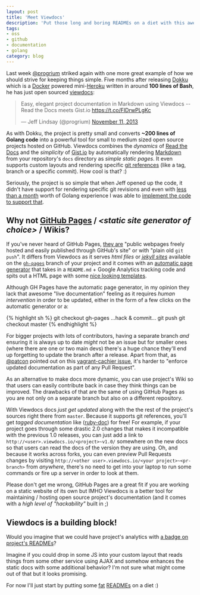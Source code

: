 ```yaml
---
layout: post
title: 'Meet Viewdocs'
description: 'Put those long and boring READMEs on a diet with this awesome new project'
tags:
- oss
- github
- documentation
- golang
category: blog
---
```


Last week [@progrium](https://twitter.com/progrium) striked again with one more
great example of how we should strive for keeping things simple. Five months after
releasing [Dokku](http://progrium.com/blog/2013/06/19/dokku-the-smallest-paas-implementation-youve-ever-seen)
which is a [Docker](http://www.docker.io/) powered mini-[Heroku](https://www.heroku.com/)
written in around **100 lines of Bash**, he has just open sourced [viewdocs](http://viewdocs.io/):

<blockquote class="twitter-tweet"><p>Easy, elegant project documentation in Markdown using Viewdocs -- Read the Docs meets Gist.io <a href="https://t.co/FIDrwPLgKc">https://t.co/FIDrwPLgKc</a></p>&mdash; Jeff Lindsay (@progrium) <a href="https://twitter.com/progrium/statuses/399734531592171520">November 11, 2013</a></blockquote>
<script async src="//platform.twitter.com/widgets.js" charset="utf-8"></script>

As with Dokku, the project is pretty small and converts **~200 lines of Golang code**
into a powerful tool for small to medium sized open source projects hosted on
GitHub. Viewdocs combines the _dynamics_ of [Read the Docs](https://readthedocs.org/)
and the _simplicity_ of [Gist.io](http://gist.io/) by automatically rendering
[Markdown](http://daringfireball.net/projects/markdown/) from your repository's
`docs` directory as _simple static pages_. It even supports custom layouts and
rendering specific [git references](http://git-scm.com/book/en/Git-Internals-Git-References)
(like a tag, branch or a specific commit). How cool is that? :)

Seriously, the project is so simple that when Jeff opened up the code, it didn't
have support for rendering specific git revisions and even with [less than a month](https://github.com/fgrehm/go-tour/commit/13391f7c2cb19280b4cb273e50caa293db211ec7)
worth of Golang experience I was able to [implement the code to support that](https://github.com/progrium/viewdocs/pull/2).


## Why not [GitHub Pages](http://pages.github.com/) / *\<static site generator of choice>* / Wikis?

If you've never heard of GitHub Pages, [they are](https://help.github.com/articles/what-are-github-pages)
"public webpages freely hosted and easily published through GitHub's site" or with
"plain old `git push`". It differs from Viewdocs as it serves _html files_
or _[jekyll sites](https://help.github.com/articles/using-jekyll-with-pages)_
available on the [`gh-pages`](https://help.github.com/articles/user-organization-and-project-pages#project-pages)
branch of your project and it comes with an [automatic page generator](https://help.github.com/articles/creating-pages-with-the-automatic-generator)
that takes in a `README.md` + Google Analytics tracking code and spits
out a HTML page with some [nice looking templates](https://github.com/blog/1081-instantly-beautiful-project-pages).

Although GH Pages have the automatic page generator, in my opinion they lack that
awesome "live documentation" feeling as it requires _human intervention_ in order
to be updated, either in the form of a few clicks on the automatic generator or a:

{% highlight sh %}
git checkout gh-pages
...hack & commit...
git push
git checkout master
{% endhighlight %}

For bigger projects with lots of contributors, having a separate branch _and_
ensuring it is always up to date _might_ not be an issue but for smaller ones
(where there are one or two main devs) there's a huge chance they'll end up
forgetting to update the branch after a release. Apart from that, as [@patcon](https://github.com/patcon)
pointed out on this [vagrant-cachier issue](https://github.com/fgrehm/vagrant-cachier/issues/56#issuecomment-27989250),
it's harder to "enforce updated documentation as part of any Pull Request".

As an alternative to make docs more dynamic, you can use project's Wiki so that
users can easily contribute back in case they think things can be improved. The
drawbacks of that are the same of using GitHub Pages as you are not only on a
separate branch but also on a different repository.

With Viewdocs docs _just get updated_ along with the the rest of the project's
sources right there from `master`. Because it supports git references, you'll
get _tagged documentation_ like ([ruby-doc](http://ruby-doc.org/gems/docs/v/vagrant-lxc-0.6.4/))
for free! For example, if your project goes through some drastic 2.0 changes
that makes it incompatible with the previous 1.0 releases, you can just add a
link to `http://<user>.viewdocs.io/<project>~v1.0/` somewhere on the new docs
so that users can read the docs of the version they are using. Oh, and because
it works across forks, you can even preview Pull Requests changes by visiting
`http://<other user>.viewdocs.io/<your project>~<pr-branch>` from _anywhere_,
there's no need to get into your laptop to run some commands or fire up a server
in order to look at them.

Please don't get me wrong, GitHub Pages are a great fit if you are working on a
static website of its own but IMHO Viewdocs is a better tool for maintaining /
hosting open source project's documentation (and it comes with a  _high level
of "hackability"_ built in ;)


## Viewdocs is a building block!

Would you imagine that we could have project's analytics with [a badge on project's
READMEs](https://bitdeli.com/)?

Imagine if you could drop in some JS into your custom layout that reads things
from some other service using AJAX and somehow enhances the static docs with
some additional behavior? I'm not sure what might come out of that but it looks
promising.

For now I'll just start by putting some [fat](https://github.com/fgrehm/vagrant-cachier/blob/master/README.md)
[READMEs](https://github.com/fgrehm/ventriloquist/blob/master/README.md) on a
diet :)
